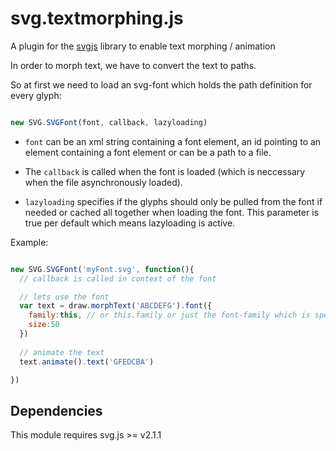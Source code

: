 # svg.textmorphing.js

A plugin for the [svgjs](https://github.com/wout/svg.js) library to enable text morphing / animation

In order to morph text, we have to convert the text to paths.

So at first we need to load an svg-font which holds the path definition for every glyph:

```javascript

new SVG.SVGFont(font, callback, lazyloading)

```

 - `font` can be an xml string containing a font element, an id pointing to an element containing a font element or can be a path to a file.

 - The `callback` is called when the font is loaded (which is neccessary when the file asynchronously loaded).

 - `lazyloading` specifies if the glyphs should only be pulled from the font if needed or cached all together when loading the font.
   This parameter is true per default which means lazyloading is active.

Example:

```javascript

new SVG.SVGFont('myFont.svg', function(){
  // callback is called in context of the font

  // lets use the font
  var text = draw.morphText('ABCDEFG').font({
    family:this, // or this.family or just the font-family which is specified in the font
    size:50
  })
  
  // animate the text
  text.animate().text('GFEDCBA')

})

```

## Dependencies
This module requires svg.js >= v2.1.1